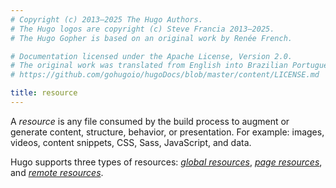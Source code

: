 ```yaml
---
# Copyright (c) 2013–2025 The Hugo Authors.
# The Hugo logos are copyright (c) Steve Francia 2013–2025.
# The Hugo Gopher is based on an original work by Renée French.

# Documentation licensed under the Apache License, Version 2.0.
# The original work was translated from English into Brazilian Portuguese.
# https://github.com/gohugoio/hugoDocs/blob/master/content/LICENSE.md

title: resource
---
```


A _resource_ is any file consumed by the build process to augment or generate content, structure, behavior, or presentation. For example: images, videos, content snippets, CSS, Sass, JavaScript, and data.

  Hugo supports three types of resources: [_global resources_](g), [_page resources_](g), and [_remote resources_](g).
